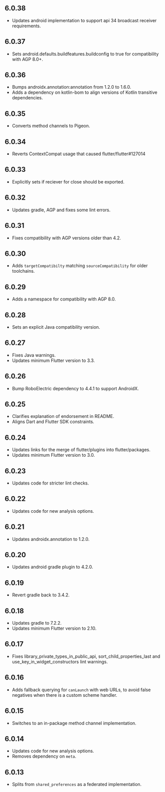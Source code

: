 ## 6.0.38

* Updates android implementation to support api 34 broadcast receiver requirements.

## 6.0.37

* Sets android.defaults.buildfeatures.buildconfig to true for compatibility with AGP 8.0+.

## 6.0.36

* Bumps androidx.annotation:annotation from 1.2.0 to 1.6.0.
* Adds a dependency on kotlin-bom to align versions of Kotlin transitive dependencies.

## 6.0.35

* Converts method channels to Pigeon.

## 6.0.34

* Reverts ContextCompat usage that caused flutter/flutter#127014

## 6.0.33

* Explicitly sets if reciever for close should be exported.

## 6.0.32

* Updates gradle, AGP and fixes some lint errors.

## 6.0.31

* Fixes compatibility with AGP versions older than 4.2.

## 6.0.30

* Adds `targetCompatibilty` matching `sourceCompatibility` for older toolchains.

## 6.0.29

* Adds a namespace for compatibility with AGP 8.0.

## 6.0.28

* Sets an explicit Java compatibility version.

## 6.0.27

* Fixes Java warnings.
* Updates minimum Flutter version to 3.3.

## 6.0.26

* Bump RoboElectric dependency to 4.4.1 to support AndroidX.

## 6.0.25

* Clarifies explanation of endorsement in README.
* Aligns Dart and Flutter SDK constraints.

## 6.0.24

* Updates links for the merge of flutter/plugins into flutter/packages.
* Updates minimum Flutter version to 3.0.

## 6.0.23

* Updates code for stricter lint checks.

## 6.0.22

* Updates code for new analysis options.

## 6.0.21

* Updates androidx.annotation to 1.2.0.

## 6.0.20

* Updates android gradle plugin to 4.2.0.

## 6.0.19

* Revert gradle back to 3.4.2.

## 6.0.18

* Updates gradle to 7.2.2.
* Updates minimum Flutter version to 2.10.

## 6.0.17

* Fixes library_private_types_in_public_api, sort_child_properties_last and use_key_in_widget_constructors
  lint warnings.

## 6.0.16

* Adds fallback querying for `canLaunch` with web URLs, to avoid false negatives
  when there is a custom scheme handler.

## 6.0.15

* Switches to an in-package method channel implementation.

## 6.0.14

* Updates code for new analysis options.
* Removes dependency on `meta`.

## 6.0.13

* Splits from `shared_preferences` as a federated implementation.
